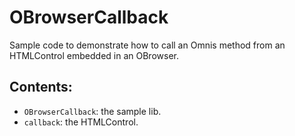 # OBrowserCallback

Sample code to demonstrate how to call an Omnis method from an HTMLControl embedded in an OBrowser.

## Contents:

- `OBrowserCallback`: the sample lib.
- `callback`: the HTMLControl.